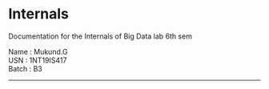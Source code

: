 # Internals 
Documentation for the Internals of Big Data lab 6th sem

Name : Mukund.G   
USN : 1NT19IS417   
Batch : B3   

<hr/>
